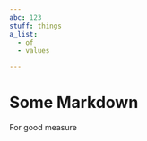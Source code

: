 ```yaml
---
abc: 123
stuff: things
a_list:
  - of
  - values

---
```












# Some Markdown

For good measure










